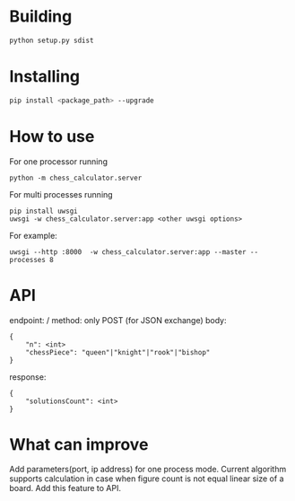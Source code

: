 # Building
```sh
python setup.py sdist
```
# Installing
```sh
pip install <package_path> --upgrade
```
# How to use
For one processor running
```
python -m chess_calculator.server
```
For multi processes running
```
pip install uwsgi
uwsgi -w chess_calculator.server:app <other uwsgi options>
```
For example:
```
uwsgi --http :8000  -w chess_calculator.server:app --master --processes 8
```
# API
endpoint: /
method: only POST (for JSON exchange)
body:
```
{
    "n": <int>
    "chessPiece": "queen"|"knight"|"rook"|"bishop"
}
```
response:
```
{
    "solutionsCount": <int>
}
```
# What can improve
Add parameters(port, ip address) for one process mode.
Current algorithm supports calculation in case when figure count is not equal linear size of a board. Add this feature to API.
